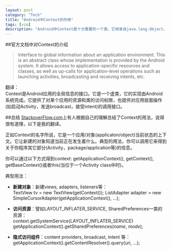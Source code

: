 ```yaml
---
layout: post    
category: "Tech"   
title: "Android中Context的作用"     
tags: [vim]
description: "Android中Context是十分重要的一个类，它继承自java.lang.Object，几乎在所有代码中都会用到。本文参考其它资料，对Context的常用用法做一个总结。"
---
```


##官方文档中对Context的介绍
>Interface to global information about an application environment. This is an abstract class whose implementation is provided by the Android system. It allows access to application-specific resources and classes, as well as up-calls for application-level operations such as launching activities, broadcasting and receiving intents, etc.   

翻译：   
Context是Android应用的全局信息的接口。它是一个虚类，它的实现由Android系统完成。它提供了对某个应用的资源和类的访问权限，也提供对应用层面操作(如启动Activity，发送broadcast，接受intent)的调用接口。  

##总结
[StackoverFlow.com](http://stackoverflow.com/questions/3572463/what-is-context-in-android)上有人根据自己的理解总结了Context的用法，说得很有道理，以下是我的翻译。  

正如Context的名字所说，它是一个应用/对象(applicaton/object)当前状态的上下文。它让新建的对象知道当前正在发生着什么。典型的用法，你可以调用它来得到关于你程序其它部分(Activity，package/application等)的信息。    

你可以通过以下方式得到context: getApplicationContext(), getContext(), getBaseContext()或者this(当位于一个Activity class中时)。   

典型用法：  

- **新建对象**：新建views, adapters, listeners等：    
        TextView tv = new TextView(getContext());
	ListAdapter adapter = new SimpleCursorAdapter(getApplicationContext(), ...);   

- **访问资源**：譬如LAYOUT_INFLATER\_SERVICE, SharedPreferences一类的资源：   
        context.getSystemService(LAYOUT_INFLATER_SERVICE)   
        getApplicationContext().getSharedPreferences(*name*, *mode*);	

- **隐式访问组件**：content providers, broadcast, intent 等：   
        getApplicationContext().getContentResolver().query(uri, ...);    


